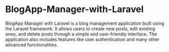 # BlogApp-Manager-with-Laravel
BlogApp Manager with Laravel is a blog management application built using the Laravel framework. It allows users to create new posts, edit existing ones, and delete posts through a simple and user-friendly interface. The application also includes features like user authentication and many other advanced functionalities.
